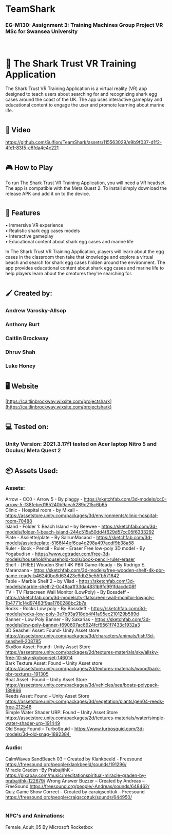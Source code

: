 # TeamShark
### EG-M130: Assignment 3: Training Machines Group Project VR MSc for Swansea University 
<br/>

# :shark: The Shark Trust VR Training Application
The Shark Trust VR Training Application is a virtual reality (VR) app designed to teach users about searching for and recognizing shark egg cases around the coast of the UK. The app uses interactive gameplay and educational content to engage the user and promote learning about marine life. <br/>
#
## :movie_camera: Video
https://github.com/Sulfion/TeamShark/assets/115563029/e9b9f037-d1f2-4fe1-83f5-c6fda4e4c221
#
## :video_game: How to Play
To run The Shark Trust VR Training Application, you will need a VR headset. The app is compatible with the Meta Quest 2. 
To install simply download the release APK and add it on to the device.

#
## :hospital: Features
•	Immersive VR experience <br/>
•	Realistic shark egg cases models <br/>
•	Interactive gameplay <br/>
•	Educational content about shark egg cases and marine life <br/>

In The Shark Trust VR Training Application, players will learn about the egg cases in the classroom then take that knowledge and explore a virtual beach and search for shark egg cases hidden around the environment. The app provides educational content about shark egg cases and marine life to help players learn about the creatures they're searching for.

#
## :paintbrush: Created by:
### Andrew Varosky-Allsop
### Anthony Burt
### Caitlin Brockway
### Dhruv Shah
### Luke Honey
#
## :desktop_computer: Website
[https://caitlinbrockway.wixsite.com/projectshark](https://caitlinbrockway.wixsite.com/projectshark)
#
#
## :computer: Tested on:
### Unity Version: 2021.3.17f1 tested on Acer laptop Nitro 5 and Oculus/ Meta Quest 2
#
## 	:package: Assets Used:
### Assets:
Arrow - CC0 - Arrow 5 - By plaggy - https://sketchfab.com/3d-models/cc0-arrow-5-f38febed165240b9aea5289c215c6b65 <br/>
Clinic - Hospital room - by Mixall - https://assetstore.unity.com/packages/3d/environments/clinic-hospital-room-70488 <br/>
Island - Folder 1: Beach Island – by Beewee - https://sketchfab.com/3d-models/folder-1-beach-island-244c515a50dd4f629d57cc05f6333292 <br/>
Plate - Assiette/plate – By SalrunMacaod - https://sketchfab.com/3d-models/assietteplate-5166f44ef6ca4d298a497acdf9b38a58 <br/>
Ruler - Book - Pencil - Ruler - Eraser Free low-poly 3D model - By Yogabudisn - https://www.cgtrader.com/free-3d-models/household/household-tools/book-pencil-ruler-eraser <br/>
Shelf - [FREE] Wooden Shelf 4K PBR Game-Ready - By Rodrigo E. Maranzana - https://sketchfab.com/3d-models/free-wooden-shelf-4k-pbr-game-ready-b46240bc8d63423e9db25e55fb571642 <br/>
Table - Marble Shelf 2 – by Vilad - https://sketchfab.com/3d-models/marble-shelf-2-0c48aa1f33da4831b9fc991fdacdd08f <br/>
TV - TV Flatscreen Wall Monitor (LowPoly) - By Bossdeff - https://sketchfab.com/3d-models/tv-flatscreen-wall-monitor-lowpoly-1b4771c14d97463f9aa1760288bc2b7a <br/>
Rocks - Rocks Low poly - By Bossdeff - https://sketchfab.com/3d-models/rocks-low-poly-3e7b93a918db4f41a95ec210129b589d <br/>
Banner - Low Poly Banner - By Sakarias - https://sketchfab.com/3d-models/low-poly-banner-f690607ac6624fcf9561f7433c1932a3 <br/>
3D Seashell Asset: Found- Unity Asset store https://assetstore.unity.com/packages/3d/characters/animals/fish/3d-seashell-208785 <br/>
SkyBox Asset: Found- Unity Asset Store https://assetstore.unity.com/packages/2d/textures-materials/sky/allsky-free-10-sky-skybox-set-146014 <br/>
Bark Texture Asset: Found – Unity Asset store https://assetstore.unity.com/packages/2d/textures-materials/wood/bark-pbr-textures-191305 <br/>
Boat Asset : Found – Unity Asset Store https://assetstore.unity.com/packages/3d/vehicles/sea/boats-polypack-189866 <br/>
Reeds Asset: Found – Unity Asset Store https://assetstore.unity.com/packages/3d/vegetation/plants/gen04-reeds-free-212548 <br/>
Simple Water Shader URP: Found – Unity Asset Store https://assetstore.unity.com/packages/2d/textures-materials/water/simple-water-shader-urp-191449 <br/>
Old Snag: Found – TurboSquid - https://www.turbosquid.com/3d-models/3d-old-snag-1892384 <br/>

### Audio:
CalmWaves SandBeach 03 – Created by Klankbeeld - Freesound https://freesound.org/people/klankbeeld/sounds/191296/ <br/>
Miracle Graden –By PrabajithK - https://pixabay.com/music/meditationspiritual-miracle-graden-by-prabajithk-122679/ 
Wrong Answer Buzzer – Created by Andreas – FreeSound https://freesound.org/people/-Andreas/sounds/648462/ <br/>
Quiz Game Show Correct – Created by caraigscottuk – Freesound https://freesound.org/people/craigscottuk/sounds/644950/ <br/>
<br/>

### NPC's and Animations: 
Female_Adult_05 By Microsoft Rocketbox
<br/>

